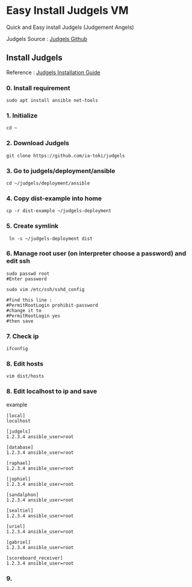 # Easy Install Judgels VM
Quick and Easy install Judgels (Judgement Angels)

Judgels Source : [Judgels Github](https://github.com/ia-toki/judgels)

## Install Judgels
Reference : [Judgels Installation Guide](https://github.com/ia-toki/judgels/wiki/Installation-Guide:-Deployment)

### 0. Install requirement
```
sudo apt install ansible net-tools
```

### 1. Initialize
```
cd ~
```

### 2. Download Judgels
```
git clone https://github.com/ia-toki/judgels
```

### 3. Go to judgels/deployment/ansible
```
cd ~/judgels/deployment/ansible
```

### 4. Copy dist-example into home
```
cp -r dist-example ~/judgels-deployment
```

### 5. Create symlink
```
 ln -s ~/judgels-deployment dist
```

### 6. Manage root user (on interpreter choose a password) and edit ssh
```
sudo passwd root
#Enter password

sudo vim /etc/ssh/sshd_config

#find this line :
#PermitRootLogin prohibit-password
#change it to
#PermitRootLogin yes
#then save
```

### 7. Check ip
```
ifconfig
```

### 8. Edit hosts
```
vim dist/hosts
```

### 8. Edit localhost to ip and save

example
```
[local]
localhost

[judgels]
1.2.3.4 ansible_user=root

[database]
1.2.3.4 ansible_user=root

[raphael]
1.2.3.4 ansible_user=root

[jophiel]
1.2.3.4 ansible_user=root

[sandalphon]
1.2.3.4 ansible_user=root

[sealtiel]
1.2.3.4 ansible_user=root

[uriel]
1.2.3.4 ansible_user=root

[gabriel]
1.2.3.4 ansible_user=root

[scoreboard_receiver]
1.2.3.4 ansible_user=root
```

### 9. 